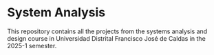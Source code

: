 # System Analysis
This repository contains all the projects from the systems analysis and design course in Universidad Distrital Francisco José de Caldas in the 2025-1 semester.
